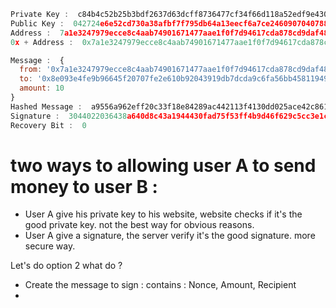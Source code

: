 ```javascript
Private Key :  c84b4c52b25b3bdf2637d63dcff8736477cf34f66d118a52edf9e43056c0ff15
Public Key :  042724e6e52cd730a38afbf7f795db64a13eecf6a7ce24609070407888ce926c474804ba6420b7ec028d0664abb314bdfbf26549b972ad4c70515ce82d5ece4ce5
Address :  7a1e3247979ecce8c4aab74901671477aae1f0f7d94617cda878cd9daf48d801
0x + Address :  0x7a1e3247979ecce8c4aab74901671477aae1f0f7d94617cda878cd9daf48d801

Message :  {
  from: '0x7a1e3247979ecce8c4aab74901671477aae1f0f7d94617cda878cd9daf48d801',
  to: '0x8e093e4fe9b96645f20707fe2e610b92043919db7dcda9c6fa56bb458119490b',
  amount: 10
}
Hashed Message :  a9556a962eff20c33f18e84289ac442113f4130dd025ace42c861c258bf4d659
Signature :  3044022036438a640d8c43a1944430fad75f53ff4b9d46f629c5cc3e1c4871b5d53fb6fa022020678226c9e508812773c25b1d9b2ee0f2a4f41463ce0abaae277c04d2e2b514
Recovery Bit :  0
```

# two ways to allowing user A to send money to user B : 

- User A give his private key to his website, website checks if it's the good private key. not the best way for obvious reasons.
- User A give a signature, the server verify it's the good signature. more secure way. 


Let's do option 2 
what do ? 

- Create the message to sign : contains : Nonce, Amount, Recipient
- 
